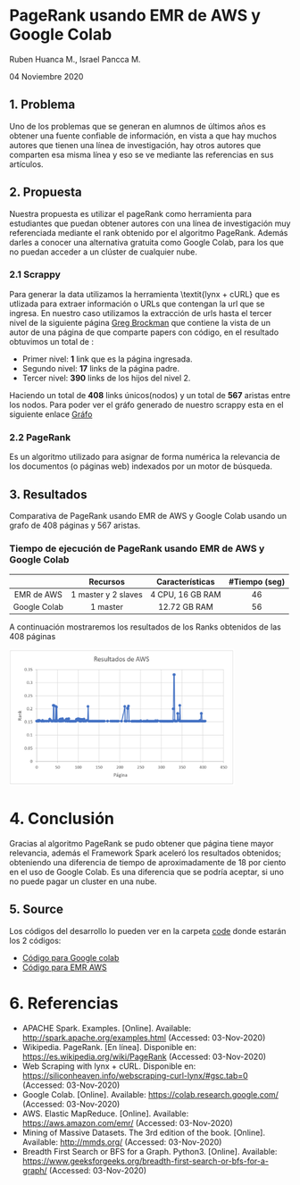 # PageRank usando EMR de AWS y Google Colab

Ruben Huanca M., Israel Pancca M.

04 Noviembre 2020

## 1. Problema

Uno de los problemas que se generan en alumnos de últimos años es obtener una fuente confiable de información, en vista a que hay muchos autores que tienen una línea de investigación, hay otros autores que comparten esa misma línea y eso se ve mediante las referencias en sus artículos.

## 2. Propuesta

Nuestra propuesta es utilizar el pageRank como herramienta para estudiantes que puedan obtener autores con una línea de investigación muy referenciada mediante el rank obtenido por el algoritmo PageRank. Además darles a conocer una alternativa gratuita como Google Colab, para los que no puedan acceder a un clúster de cualquier nube.

### 2.1 Scrappy

Para generar la data utilizamos la herramienta \textit{lynx + cURL} que es utlizada para extraer información o URLs que contengan la url que se ingresa. En nuestro caso utilizamos la extracción de urls hasta el tercer nivel de la siguiente página [Greg Brockman](https://paperswithcode.com/author/greg-brockman) que contiene la vista de un autor de una página de que comparte papers con código, en el resultado obtuvimos un total de :

- Primer nivel: **1** link que es la página ingresada.
- Segundo nivel: **17** links de la página padre.
- Tercer nivel: **390** links de los hijos del nivel 2.

Haciendo un total de **408** links únicos(nodos) y un total de **567** aristas entre los nodos.
Para poder ver el gráfo generado de nuestro scrappy esta en el siguiente enlace
[Gráfo](scrappy/grafoLinks.pdf)

### 2.2 PageRank

Es un algoritmo utilizado para asignar de forma numérica la relevancia de los documentos (o páginas web) indexados por un motor de búsqueda.

## 3. Resultados

Comparativa de PageRank usando EMR de AWS y Google Colab usando un grafo de 408 páginas y 567 aristas.

### Tiempo de ejecución de PageRank usando EMR de AWS y Google Colab
|              |      Recursos       | Características  | #Tiempo (seg) |
| :----------: | :-----------------: | :--------------: | :-----------: |
|  EMR de AWS  | 1 master y 2 slaves | 4 CPU, 16 GB RAM |      46       |
| Google Colab |      1 master       |   12.72 GB RAM   |      56       |


A continuación mostraremos los resultados de los Ranks obtenidos de las 408 páginas

<!-- ![alt text](pageRankAWS.PNG) -->
<img src="pageRankAWS.PNG" width="80%" height="80%">

# 4. Conclusión
Gracias al algoritmo PageRank se pudo obtener que página tiene mayor relevancia, además el Framework Spark aceleró los resultados obtenidos; obteniendo una diferencia de tiempo de aproximadamente de 18 por ciento en el uso de Google Colab. Es una diferencia que se podría aceptar, si uno no puede pagar un cluster en una nube.

## 5. Source

Los códigos del desarrollo lo pueden ver en la carpeta [code](code) donde estarán los 2 códigos:

- [Código para Google colab](code/pagerank_colab_SaveRDD.py)
- [Código para EMR AWS](code/pagerank_sparkOriSave.py)

# 6. Referencias
- APACHE Spark. Examples. [Online]. Available: http://spark.apache.org/examples.html (Accessed: 03-Nov-2020)
- Wikipedia. PageRank. [En línea]. Disponible en: https://es.wikipedia.org/wiki/PageRank (Accessed: 03-Nov-2020)
- Web Scraping with lynx + cURL. Disponible en: https://siliconheaven.info/webscraping-curl-lynx/#gsc.tab=0 (Accessed: 03-Nov-2020)
- Google Colab. [Online]. Available: https://colab.research.google.com/ (Accessed: 03-Nov-2020)
- AWS. Elastic MapReduce. [Online]. Available: https://aws.amazon.com/emr/ (Accessed: 03-Nov-2020)
- Mining of Massive Datasets. The 3rd edition of the book. [Online]. Available: http://mmds.org/ (Accessed: 03-Nov-2020)
- Breadth First Search or BFS for a Graph. Python3. [Online]. Available: https://www.geeksforgeeks.org/breadth-first-search-or-bfs-for-a-graph/ (Accessed: 03-Nov-2020)
